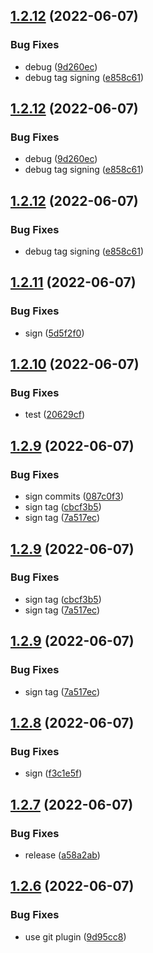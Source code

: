 ## [1.2.12](https://github.com/daniel-butler-irl/ibmcloud-terratest-wrapper/compare/v1.2.11...v1.2.12) (2022-06-07)


### Bug Fixes

* debug ([9d260ec](https://github.com/daniel-butler-irl/ibmcloud-terratest-wrapper/commit/9d260ec2aa3b9a5d4348db7360c3ddfb93820288))
* debug tag signing ([e858c61](https://github.com/daniel-butler-irl/ibmcloud-terratest-wrapper/commit/e858c61e7f16689db0f17c170bcf58c7c7427c83))

## [1.2.12](https://github.com/daniel-butler-irl/ibmcloud-terratest-wrapper/compare/v1.2.11...v1.2.12) (2022-06-07)


### Bug Fixes

* debug ([9d260ec](https://github.com/daniel-butler-irl/ibmcloud-terratest-wrapper/commit/9d260ec2aa3b9a5d4348db7360c3ddfb93820288))
* debug tag signing ([e858c61](https://github.com/daniel-butler-irl/ibmcloud-terratest-wrapper/commit/e858c61e7f16689db0f17c170bcf58c7c7427c83))

## [1.2.12](https://github.com/daniel-butler-irl/ibmcloud-terratest-wrapper/compare/v1.2.11...v1.2.12) (2022-06-07)


### Bug Fixes

* debug tag signing ([e858c61](https://github.com/daniel-butler-irl/ibmcloud-terratest-wrapper/commit/e858c61e7f16689db0f17c170bcf58c7c7427c83))

## [1.2.11](https://github.com/daniel-butler-irl/ibmcloud-terratest-wrapper/compare/v1.2.10...v1.2.11) (2022-06-07)


### Bug Fixes

* sign ([5d5f2f0](https://github.com/daniel-butler-irl/ibmcloud-terratest-wrapper/commit/5d5f2f0ed7127e87dc2afd141c4ca0c16e611aea))

## [1.2.10](https://github.com/daniel-butler-irl/ibmcloud-terratest-wrapper/compare/v1.2.9...v1.2.10) (2022-06-07)


### Bug Fixes

* test ([20629cf](https://github.com/daniel-butler-irl/ibmcloud-terratest-wrapper/commit/20629cf9160db38f216a3ec13d0b7f7df61f15f0))

## [1.2.9](https://github.com/daniel-butler-irl/ibmcloud-terratest-wrapper/compare/v1.2.8...v1.2.9) (2022-06-07)


### Bug Fixes

* sign commits ([087c0f3](https://github.com/daniel-butler-irl/ibmcloud-terratest-wrapper/commit/087c0f30cc32e9eb7595fa3c4515f3dc012e5077))
* sign tag ([cbcf3b5](https://github.com/daniel-butler-irl/ibmcloud-terratest-wrapper/commit/cbcf3b5b8897a6d634d7b2e5103897f4c165fc27))
* sign tag ([7a517ec](https://github.com/daniel-butler-irl/ibmcloud-terratest-wrapper/commit/7a517ec7b569cc59ebcd10c81d1a72b78c5c0009))

## [1.2.9](https://github.com/daniel-butler-irl/ibmcloud-terratest-wrapper/compare/v1.2.8...v1.2.9) (2022-06-07)


### Bug Fixes

* sign tag ([cbcf3b5](https://github.com/daniel-butler-irl/ibmcloud-terratest-wrapper/commit/cbcf3b5b8897a6d634d7b2e5103897f4c165fc27))
* sign tag ([7a517ec](https://github.com/daniel-butler-irl/ibmcloud-terratest-wrapper/commit/7a517ec7b569cc59ebcd10c81d1a72b78c5c0009))

## [1.2.9](https://github.com/daniel-butler-irl/ibmcloud-terratest-wrapper/compare/v1.2.8...v1.2.9) (2022-06-07)


### Bug Fixes

* sign tag ([7a517ec](https://github.com/daniel-butler-irl/ibmcloud-terratest-wrapper/commit/7a517ec7b569cc59ebcd10c81d1a72b78c5c0009))

## [1.2.8](https://github.com/daniel-butler-irl/ibmcloud-terratest-wrapper/compare/v1.2.7...v1.2.8) (2022-06-07)


### Bug Fixes

* sign ([f3c1e5f](https://github.com/daniel-butler-irl/ibmcloud-terratest-wrapper/commit/f3c1e5f863bc2a9678a6f08f73a9265ea0930028))

## [1.2.7](https://github.com/daniel-butler-irl/ibmcloud-terratest-wrapper/compare/v1.2.6...v1.2.7) (2022-06-07)


### Bug Fixes

* release ([a58a2ab](https://github.com/daniel-butler-irl/ibmcloud-terratest-wrapper/commit/a58a2abe6958af2b9f4b655a4cad6d0313db2064))

## [1.2.6](https://github.com/daniel-butler-irl/ibmcloud-terratest-wrapper/compare/v1.2.5...v1.2.6) (2022-06-07)


### Bug Fixes

* use git plugin ([9d95cc8](https://github.com/daniel-butler-irl/ibmcloud-terratest-wrapper/commit/9d95cc8a9b84bf14f117f2c22ac29e6485fb1a86))
